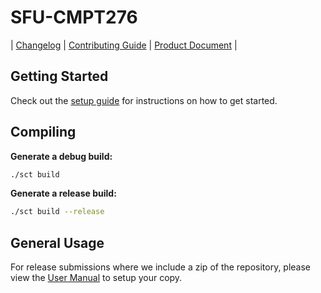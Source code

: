 # SFU-CMPT276
| [Changelog](CHANGELOG.md) | [Contributing Guide](CONTRIBUTING.md) | [Product Document](docs/project/Product-Document.md) |

## Getting Started

Check out the [setup guide](docs/developer/Setup.md) for instructions on how to get started.

## Compiling

**Generate a debug build:**

```bash
./sct build
```

**Generate a release build:**

```bash
./sct build --release
```

## General Usage

For release submissions where we include a zip of the repository, please view the [User Manual](docs/project/UserSetup.md) to setup your copy.